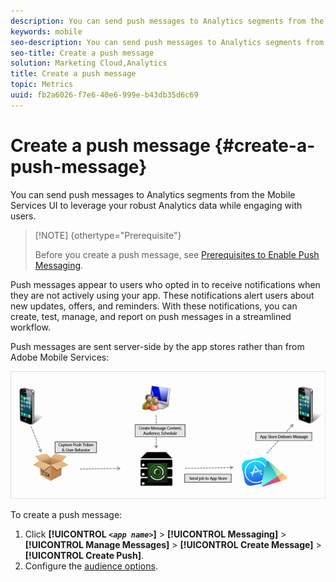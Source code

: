 ```yaml
---
description: You can send push messages to Analytics segments from the Mobile Services UI to leverage your robust Analytics data while engaging with users.
keywords: mobile
seo-description: You can send push messages to Analytics segments from the Mobile Services UI to leverage your robust Analytics data while engaging with users.
seo-title: Create a push message
solution: Marketing Cloud,Analytics
title: Create a push message
topic: Metrics
uuid: fb2a6026-f7e6-40e6-999e-b43db35d6c69
---
```


# Create a push message {#create-a-push-message}

You can send push messages to Analytics segments from the Mobile Services UI to leverage your robust Analytics data while engaging with users.

>[!NOTE] {othertype="Prerequisite"}
>
>Before you create a push message, see [Prerequisites to Enable Push Messaging](../../c-manage-app-settings/c-mob-confg-app/configure-push-messaging/prerequisites-push-messaging.md#concept_28A61FEE3C7F48F1866BD1995EC43ACE).

Push messages appear to users who opted in to receive notifications when they are not actively using your app. These notifications alert users about new updates, offers, and reminders. With these notifications, you can create, test, manage, and report on push messages in a streamlined workflow.

Push messages are sent server-side by the app stores rather than from Adobe Mobile Services:

![](assets/push_message_diagram.png)

To create a push message: 

1. Click **[!UICONTROL *`<app name>`*]** > **[!UICONTROL Messaging]** > **[!UICONTROL Manage Messages]** > **[!UICONTROL Create Message]** > **[!UICONTROL Create Push]**.
1. Configure the [audience options](../../in-app-messaging/t-create-push-message/c-audience-push-message.md#concept_2A4EFA42181B41A98477C0E9164E017E).
